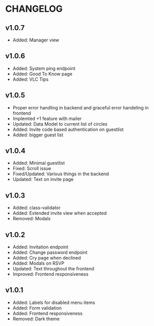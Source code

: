 # CHANGELOG

## v1.0.7
- Added: Manager view

## v1.0.6
- Added: System ping endpoint
- Added: Good To Know page
- Added: VLC Tips

## v1.0.5
- Proper error handling in backend and graceful error handeling in frontend
- Implemted +1 feature with mailer
- Updated: Data Model to current list of circles
- Added: Invite code based authentication on guestlist
- Added: bigger guest list

## v1.0.4
- Added: Minimal guestlist
- Fixed: Scroll issue
- Fixed/Updated: Various things in the backend
- Updated: Text on invite page

## v1.0.3
- Added: class-validator
- Added: Extended invite view when accepted
- Removed: Modals

## v1.0.2
- Added: Invitation endpoint
- Added: Change password endpoint
- Added: Cry page when declined
- Added: Modals on RSVP
- Updated: Text throughout the frontend
- Improved: Frontend responsiveness

## v1.0.1
- Added: Labels for disabled menu items
- Added: Form validation
- Added: Frontend responsiveness
- Removed: Dark theme

